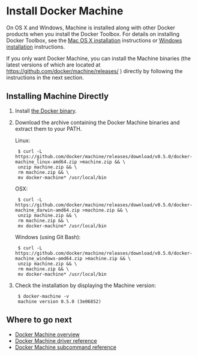 <!--[metadata]>
+++
title = "Docker Machine"
description = "How to install Docker Machine"
keywords = ["machine, orchestration, install, installation, docker, documentation"]
[menu.main]
parent="mn_install"
weight=3
+++
<![end-metadata]-->

# Install Docker Machine

On OS X and Windows, Machine is installed along with other Docker products when
you install the Docker Toolbox. For details on installing Docker Toolbox, see
the <a href="https://docs.docker.com/installation/mac/" target="_blank">Mac OS X
installation</a> instructions or <a
href="https://docs.docker.com/installation/windows" target="_blank">Windows
installation</a> instructions.

If you only want Docker Machine, you can install the Machine binaries (the
latest versions of which are located at
https://github.com/docker/machine/releases/ ) directly by following the
instructions in the next section.

## Installing Machine Directly

1. Install <a href="https://docs.docker.com/installation/"
target="_blank">the Docker binary</a>.

2. Download the archive containing the Docker Machine binaries and extract them
to your PATH.

    Linux:

        $ curl -L https://github.com/docker/machine/releases/download/v0.5.0/docker-machine_linux-amd64.zip >machine.zip && \
        unzip machine.zip && \
        rm machine.zip && \
        mv docker-machine* /usr/local/bin

    OSX:

        $ curl -L https://github.com/docker/machine/releases/download/v0.5.0/docker-machine_darwin-amd64.zip >machine.zip && \
        unzip machine.zip && \
        rm machine.zip && \
        mv docker-machine* /usr/local/bin

    Windows (using Git Bash):

        $ curl -L https://github.com/docker/machine/releases/download/v0.5.0/docker-machine_windows-amd64.zip >machine.zip && \
        unzip machine.zip && \
        rm machine.zip && \
        mv docker-machine* /usr/local/bin

3. Check the installation by displaying the Machine version:

        $ docker-machine -v
        machine version 0.5.0 (3e06852)

## Where to go next

* [Docker Machine overview](/)
* [Docker Machine driver reference](drivers/index.md)
* [Docker Machine subcommand reference](reference/index.md)
